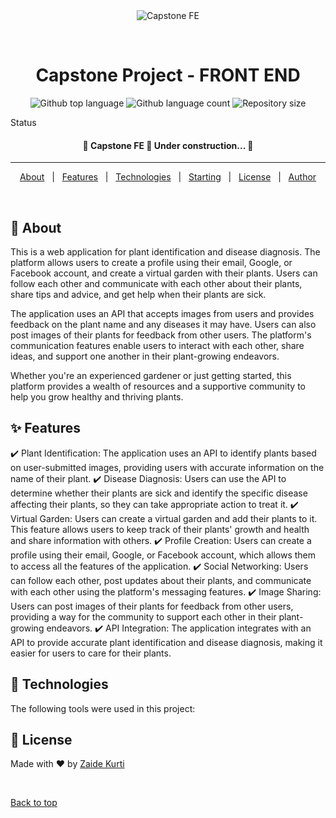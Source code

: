 <div align="center" id="top"> 
  <img src="./.github/app.gif" alt="Capstone FE" />

&#xa0;

  <!-- <a href="https://capstonefe.netlify.app">Demo</a> -->
</div>

<h1 align="center">Capstone Project - FRONT END</h1>

<p align="center">
  <img alt="Github top language" src="https://img.shields.io/github/languages/top/Zaiido/capstone-fe?color=56BEB8">

  <img alt="Github language count" src="https://img.shields.io/github/languages/count/Zaiido/capstone-fe?color=56BEB8">

  <img alt="Repository size" src="https://img.shields.io/github/repo-size/Zaiido/capstone-fe?color=56BEB8">

  <!-- <img alt="Github issues" src="https://img.shields.io/github/issues/Zaiido/capstone-fe?color=56BEB8" /> -->

  <!-- <img alt="Github forks" src="https://img.shields.io/github/forks/Zaiido/capstone-fe?color=56BEB8" /> -->

  <!-- <img alt="Github stars" src="https://img.shields.io/github/stars/Zaiido/capstone-fe?color=56BEB8" /> -->
</p>

Status

<h4 align="center">
	🚧  Capstone FE 🚀 Under construction...  🚧
</h4>

<hr>

<p align="center">
  <a href="#dart-about">About</a> &#xa0; | &#xa0; 
  <a href="#sparkles-features">Features</a> &#xa0; | &#xa0;
  <a href="#rocket-technologies">Technologies</a> &#xa0; | &#xa0;
  <a href="#checkered_flag-starting">Starting</a> &#xa0; | &#xa0;
  <a href="#memo-license">License</a> &#xa0; | &#xa0;
  <a href="https://github.com/Zaiido" target="_blank">Author</a>
</p>

<br>

## :dart: About

This is a web application for plant identification and disease diagnosis. The platform allows users to create a profile using their email, Google, or Facebook account, and create a virtual garden with their plants. Users can follow each other and communicate with each other about their plants, share tips and advice, and get help when their plants are sick.

The application uses an API that accepts images from users and provides feedback on the plant name and any diseases it may have. Users can also post images of their plants for feedback from other users. The platform's communication features enable users to interact with each other, share ideas, and support one another in their plant-growing endeavors.

Whether you're an experienced gardener or just getting started, this platform provides a wealth of resources and a supportive community to help you grow healthy and thriving plants.

## :sparkles: Features

:heavy_check_mark: Plant Identification: The application uses an API to identify plants based on user-submitted images, providing users with accurate information on the name of their plant.
:heavy_check_mark: Disease Diagnosis: Users can use the API to determine whether their plants are sick and identify the specific disease affecting their plants, so they can take appropriate action to treat it.
:heavy_check_mark: Virtual Garden: Users can create a virtual garden and add their plants to it. This feature allows users to keep track of their plants' growth and health and share information with others.
:heavy_check_mark: Profile Creation: Users can create a profile using their email, Google, or Facebook account, which allows them to access all the features of the application.
:heavy_check_mark: Social Networking: Users can follow each other, post updates about their plants, and communicate with each other using the platform's messaging features.
:heavy_check_mark: Image Sharing: Users can post images of their plants for feedback from other users, providing a way for the community to support each other in their plant-growing endeavors.
:heavy_check_mark: API Integration: The application integrates with an API to provide accurate plant identification and disease diagnosis, making it easier for users to care for their plants.

## :rocket: Technologies

The following tools were used in this project:

<!-- - [Expo](https://expo.io/)
- [Node.js](https://nodejs.org/en/)
- [React](https://pt-br.reactjs.org/)
- [React Native](https://reactnative.dev/)
- [TypeScript](https://www.typescriptlang.org/) -->

## :memo: License

Made with :heart: by <a href="https://github.com/Zaiido" target="_blank">Zaide Kurti</a>

&#xa0;

<a href="#top">Back to top</a>
